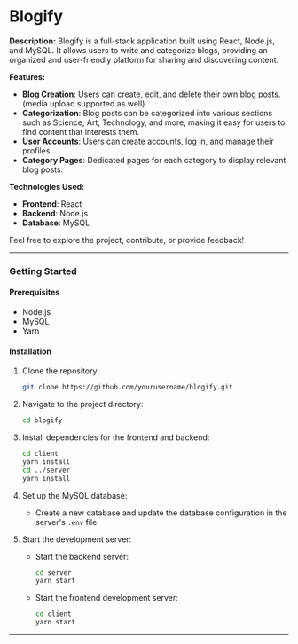 # Blogify

**Description:**
Blogify is a full-stack application built using React, Node.js, and MySQL. It allows users to write and categorize blogs, providing an organized and user-friendly platform for sharing and discovering content.

**Features:**
- **Blog Creation**: Users can create, edit, and delete their own blog posts. (media upload supported as well)
- **Categorization**: Blog posts can be categorized into various sections such as Science, Art, Technology, and more, making it easy for users to find content that interests them.
- **User Accounts**: Users can create accounts, log in, and manage their profiles.
- **Category Pages**: Dedicated pages for each category to display relevant blog posts.

**Technologies Used:**
- **Frontend**: React
- **Backend**: Node.js
- **Database**: MySQL

Feel free to explore the project, contribute, or provide feedback!

---

### Getting Started

#### Prerequisites

- Node.js
- MySQL
- Yarn

#### Installation

1. Clone the repository:
    ```sh
    git clone https://github.com/yourusername/blogify.git
    ```
2. Navigate to the project directory:
    ```sh
    cd blogify
    ```
3. Install dependencies for the frontend and backend:
    ```sh
    cd client
    yarn install
    cd ../server
    yarn install
    ```
4. Set up the MySQL database:
    - Create a new database and update the database configuration in the server's `.env` file.

5. Start the development server:
    - Start the backend server:
      ```sh
      cd server
      yarn start
      ```
    - Start the frontend development server:
      ```sh
      cd client
      yarn start
      ```

---
